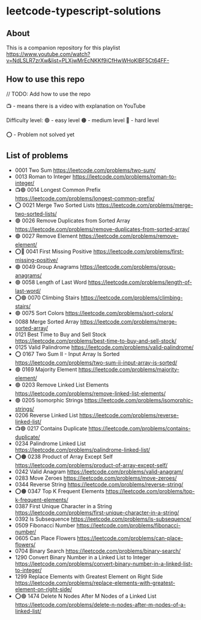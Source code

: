 # leetcode-typescript-solutions

## About

This is a companion repository for this playlist https://www.youtube.com/watch?v=NdLSLR7zrXw&list=PLXjwMrEcNKKf9iCfHwWHoKlBF5Ct64FF-

## How to use this repo

// TODO: Add how to use the repo

📺 - means there is a video with explanation on YouTube

Difficulty level:
🟢 - easy level
🟠 - medium level
🔴 - hard level

⭕️ - Problem not solved yet


## List of problems 

 - 0001 Two Sum https://leetcode.com/problems/two-sum/
 - 0013 Roman to Integer https://leetcode.com/problems/roman-to-integer/
 - 📺🟢 0014 Longest Common Prefix https://leetcode.com/problems/longest-common-prefix/
 - ⭕️ 0021 Merge Two Sorted Lists https://leetcode.com/problems/merge-two-sorted-lists/
 - 🟢 0026 Remove Duplicates from Sorted Array https://leetcode.com/problems/remove-duplicates-from-sorted-array/
 - 🟢 0027 Remove Element https://leetcode.com/problems/remove-element/
 - ⭕️🔴 0041 First Missing Positive https://leetcode.com/problems/first-missing-positive/
 - 🟢 0049 Group Anagrams https://leetcode.com/problems/group-anagrams/
 - 🟢 0058 Length of Last Word https://leetcode.com/problems/length-of-last-word/
 - ⭕️🟢 0070 Climbing Stairs https://leetcode.com/problems/climbing-stairs/
 - 🟢 0075 Sort Colors https://leetcode.com/problems/sort-colors/
 - 0088 Merge Sorted Array https://leetcode.com/problems/merge-sorted-array/
 - 0121 Best Time to Buy and Sell Stock https://leetcode.com/problems/best-time-to-buy-and-sell-stock/
 - 0125 Valid Palindrome https://leetcode.com/problems/valid-palindrome/ 
 - ⭕️ 0167 Two Sum II - Input Array Is Sorted https://leetcode.com/problems/two-sum-ii-input-array-is-sorted/
 - 🟢 0169 Majority Element https://leetcode.com/problems/majority-element/
 - 🟢 0203 Remove Linked List Elements https://leetcode.com/problems/remove-linked-list-elements/
 - 🟢 0205 Isomorphic Strings https://leetcode.com/problems/isomorphic-strings/
 - 0206 Reverse Linked List https://leetcode.com/problems/reverse-linked-list/
 - 📺🟢 0217 Contains Duplicate https://leetcode.com/problems/contains-duplicate/
 - 0234 Palindrome Linked List https://leetcode.com/problems/palindrome-linked-list/
 - ⭕️🟠 0238 Product of Array Except Self https://leetcode.com/problems/product-of-array-except-self/
 - 0242 Valid Anagram https://leetcode.com/problems/valid-anagram/
 - 0283 Move Zeroes https://leetcode.com/problems/move-zeroes/
 - 0344 Reverse String https://leetcode.com/problems/reverse-string/
 - ⭕️🟠 0347 Top K Frequent Elements https://leetcode.com/problems/top-k-frequent-elements/
 - 0387 First Unique Character in a String https://leetcode.com/problems/first-unique-character-in-a-string/
 - 0392 Is Subsequence https://leetcode.com/problems/is-subsequence/
 - 0509 Fibonacci Number https://leetcode.com/problems/fibonacci-number/
 - 0605 Can Place Flowers https://leetcode.com/problems/can-place-flowers/
 - 0704 Binary Search https://leetcode.com/problems/binary-search/
 - 1290 Convert Binary Number in a Linked List to Integer https://leetcode.com/problems/convert-binary-number-in-a-linked-list-to-integer/
 - 1299 Replace Elements with Greatest Element on Right Side https://leetcode.com/problems/replace-elements-with-greatest-element-on-right-side/
 - ⭕️🟢 1474 Delete N Nodes After M Nodes of a Linked List https://leetcode.com/problems/delete-n-nodes-after-m-nodes-of-a-linked-list/
 
